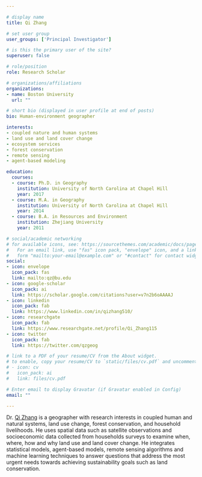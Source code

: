 ```yaml
---

# display name
title: Qi Zhang

# set user group
user_groups: ['Principal Investigator']

# is this the primary user of the site?
superuser: false

# role/position
role: Research Scholar

# organizations/affiliations
organizations:
- name: Boston University
  url: ""

# short bio (displayed in user profile at end of posts)
bio: Human-environment geographer

interests:
- coupled nature and human systems
- land use and land cover change
- ecosystem services
- forest conservation
- remote sensing
- agent-based modeling

education:
  courses:
  - course: Ph.D. in Geography
    institution: University of North Carolina at Chapel Hill
    year: 2017
  - course: M.A. in Geography
    institution: University of North Carolina at Chapel Hill
    year: 2014
  - course: B.A. in Resources and Environment
    institution: Zhejiang University
    year: 2011

# social/academic networking
# for available icons, see: https://sourcethemes.com/academic/docs/page-builder/#icons
#   For an email link, use "fas" icon pack, "envelope" icon, and a link in the
#   form "mailto:your-email@example.com" or "#contact" for contact widget.
social:
- icon: envelope
  icon_pack: fas
  link: mailto:qz@bu.edu
- icon: google-scholar
  icon_pack: ai
  link: https://scholar.google.com/citations?user=v7n2b6oAAAAJ
- icon: linkedin
  icon_pack: fab
  link: https://www.linkedin.com/in/qizhang510/
- icon: researchgate
  icon_pack: fab
  link: https://www.researchgate.net/profile/Qi_Zhang115
- icon: twitter
  icon_pack: fab
  link: https://twitter.com/qzgeog

# link to a PDF of your resume/CV from the About widget.
# to enable, copy your resume/CV to `static/files/cv.pdf` and uncomment the lines below.
# - icon: cv
#   icon_pack: ai
#   link: files/cv.pdf

# Enter email to display Gravatar (if Gravatar enabled in Config)
email: ""

---
```


Dr. [Qi Zhang](https://www.qzgeog.com/) is a geographer with research interests in
coupled human and natural systems, land use change, forest conservation, and household livelihoods.
He uses spatial data such as satellite observations and socioeconomic data collected from households surveys
to examine when, where, how and why land use and land cover change. 
He integrates statistical models, agent-based models, remote sensing algorithms and machine learning techniques
to answer questions that address the most urgent needs towards achieving sustainability goals such as land conservation.


